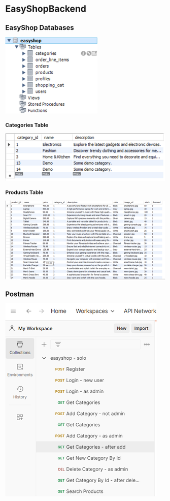 # EasyShopBackend



## EasyShop Databases
![Easyshop Database screenshot.png](Easyshop%20Database%20screenshot.png)

### Categories Table 
![MySQL category table screenshot .png](MySQL%20category%20table%20screenshot%20.png)

### Products Table
![MySQL products table screenshot.png](MySQL%20products%20table%20screenshot.png)


## Postman
![postman screenshot.png](postman%20screenshot.png)
